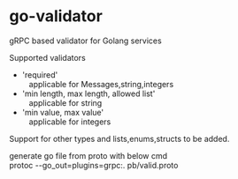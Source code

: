 # go-validator
gRPC based validator for Golang services

Supported validators 
 - 'required' \
    &nbsp;&nbsp; applicable for Messages,string,integers 
 - 'min length, max length, allowed list' \
    &nbsp;&nbsp; applicable for string 
 - 'min value, max value' \
    &nbsp;&nbsp;  applicable for integers

Support for other types and lists,enums,structs to be added.

generate go file from proto with below cmd \
  protoc --go_out=plugins=grpc:. pb/valid.proto
